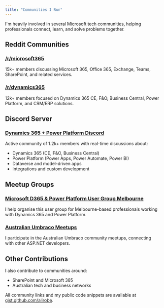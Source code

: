 ```yaml
---
title: "Communities I Run"
---
```


I'm heavily involved in several Microsoft tech communities, helping professionals connect, learn, and solve problems together.

## Reddit Communities

### [/r/microsoft365](https://old.reddit.com/r/microsoft365)
15k+ members discussing Microsoft 365, Office 365, Exchange, Teams, SharePoint, and related services.

### [/r/dynamics365](https://old.reddit.com/r/dynamics365)
12k+ members focused on Dynamics 365 CE, F&O, Business Central, Power Platform, and CRM/ERP solutions.

## Discord Server

### [Dynamics 365 + Power Platform Discord](https://discord.gg/sPSYyYgU39)
Active community of 1.2k+ members with real-time discussions about:
- Dynamics 365 (CE, F&O, Business Central)
- Power Platform (Power Apps, Power Automate, Power BI)
- Dataverse and model-driven apps
- Integrations and custom development

## Meetup Groups

### [Microsoft D365 & Power Platform User Group Melbourne](https://www.meetup.com/d365-powerplatform-busapps-ug-mel-au/)
I help organise this user group for Melbourne-based professionals working with Dynamics 365 and Power Platform.

### [Australian Umbraco Meetups](https://www.meetup.com/australian-umbraco-meetups/)
I participate in the Australian Umbraco community meetups, connecting with other ASP.NET developers.

## Other Contributions

I also contribute to communities around:
- SharePoint and Microsoft 365
- Australian tech and business networks

All community links and my public code snippets are available at [gist.github.com/alirobe](https://gist.github.com/alirobe/public?direction=desc&sort=updated).
